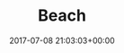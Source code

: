 ---
title:		"Beach"
type:		"photos"
mediatype:		"upload"
location:   "Halmstad, Sweden"
description:		"Sunset on the beach"
date:		"2017-07-08 21:03:03+00:00"
album:		"landscapes"
filename:		"halmstad-beach.md"
series:		"cycle-tour"
cl_public_id:		"landscapes/halmstad-beach"
cl_version:		1520177322
format:		"tiff"
bytes:		3212040
width:		2560
height:		1440
colours:
- "#7B7B7B"
- "#3A3A3A"
- "#C7C7C7"
exposure_mode:		"Auto"
program:		"Aperture-priority AE"
aperture:		"5.6"
focal_length:		"16.0 mm"
iso:		"50"
shutter_speed:		"1/320"
metering:		"Multi-segment"
flash:		"Off, Did not fire"
white_balance:		"Custom"
colour_temp:		"4350"
has_crop:		"false"
orientation:		"Horizontal (normal)"
camera_model:		"NIKON D800"
lens_info:		"16mm f/2.8"
artist: "Matt Finucane"
x_resolution:		"300"
y_resolution:		"300"
---